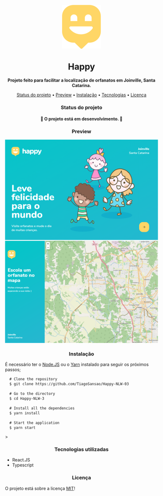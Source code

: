 </header>
  <div align="center" ><img src="./src/images/map-marker.svg" alt="logo" /></div>
  <h1 align="center"> Happy </h1>
  <p align="center"> 
    <strong>Projeto feito para facilitar a localização de orfanatos em Joinville, Santa Catarina.</strong> 
  </p>
  <p align="center"> 
  <a href="#status">Status do projeto</a> •
    <a href="#preview">Preview</a> •
    <a href="#instalacao">Instalação</a> •
    <a href="#tecnologias">Tecnologias</a> •
    <a href="#licenca">Licença</a>
  </p>
</header>
<main>
  <div id="status">
    <h3 align="center">Status do projeto</h3>
    <h4 align="center">
      🚧 O projeto está em desenvolvimento. 🚧
    </h4>
  </div>
  <div id="preview">
    <h3 align="center">Preview</h3>
    <img src="./src/images/git-preview-1.png">
    <img src="./src/images/git-preview-2.png">
  </div>
  <div id="instalacao">
    <h3 align="center">Instalação</h3>
    <p> É necessário ter o <a href="https://nodejs.org/en/" target="_blank">Node.JS</a> ou o <a href="https://classic.yarnpkg.com/en/" target="_blank">Yarn</a> instalado para seguir os próximos passos; </p>

      # Clone the repository
      $ git clone https://github.com/TiagoSansao/Happy-NLW-03

      # Go to the directory
      $ cd Happy-NLW-3

      # Install all the dependencies
      $ yarn install

      # Start the application
      $ yarn start

  </div>
  <div id="tecnologias">>
    <h3 align="center">Tecnologias utilizadas</h3>
    <ul>
      <li>React.JS</li>
      <li>Typescript</li>
    </ul>
  </div>
  <div id="licenca">
    <h3 align="center">Licença</h3>
    <p>O projeto está sobre a licença <a href="https://github.com/TiagoSansao/Happy-NLW-03/blob/master/LICENSE" target="_blank">MIT</a>!</p>
  </div>

</main>
